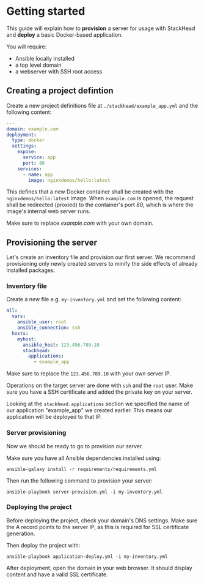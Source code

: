# Getting started

This guide will explain how to **provision** a server for usage with StackHead and **deploy** a basic Docker-based application.

You will require:

* Ansible locally installed
* a top level domain
* a webserver with SSH root access

## Creating a project defintion

Create a new project definitions file at `./stackhead/example_app.yml` and the following content:

```yaml
---
domain: example.com
deployment:
  type: docker
  settings:
    expose:
      service: app
      port: 80
    services:
      - name: app
        image: nginxdemos/hello:latest
```

This defines that a new Docker container shall be created with the `nginxdemos/hello:latest` image.
When `example.com` is opened, the request shall be redirected (proxied) to the container's port 80, which is where the
image's internal web server runs.

Make sure to replace _example.com_ with your own domain.

## Provisioning the server

Let's create an inventory file and provision our first server.
We recommend provisioning only newly created servers to minify the side effects of already installed packages.

### Inventory file

Create a new file e.g. `my-inventory.yml` and set the following content:

```yaml
all:
  vars:
    ansible_user: root
    ansible_connection: ssh
  hosts:
    myhost:
      ansible_host: 123.456.789.10
      stackhead:
        applications:
          - example_app
```

Make sure to replace the `123.456.789.10` with your own server IP.

Operations on the target server are done with `ssh` and the `root` user.
Make sure you have a SSH certificate and added the private key on your server.

Looking at the `stackhead.applications` section we specified the name of our application "example_app" we created earlier.
This means our application will be deployed to that IP.

### Server provisioning

Now we should be ready to go to provision our server.

Make sure you have all Ansible dependencies installed using:

```
ansible-galaxy install -r requirements/requirements.yml
```

Then run the following command to provision your server:

```shell script
ansible-playbook server-provision.yml -i my-inventory.yml
```

### Deploying the project

Before deploying the project, check your domain's DNS settings.
Make sure the A record points to the server IP, as this is required for SSL certificate generation.

Then deploy the project with:

```shell script
ansible-playbook application-deploy.yml -i my-inventory.yml
```

After deployment, open the domain in your web browser.
It should display content and have a valid SSL certificate.
